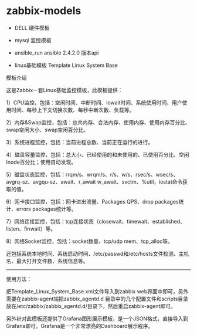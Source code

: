 # zabbix-models

-  DELL 硬件模板

-  mysql 监控模板

-  ansible_run   ansible 2.4.2.0 版本api

-  linux基础模板  Template Linux System Base

模板介绍

这是Zabbix一套Linux基础监控模板，此模板提供：

1）CPU监控，包括：空闲时间、中断时间、iowait时间、系统使用时间、用户使用时间、每秒上下文切换次数、每秒中断次数、负载等。

2）内存&Swap监控，包括：总共内存、合法内存、使用内存、使用内存百分比、swap空闲大小、swap空闲百分比。

3）系统进程监控，包括：当前进程总数、当前正在运行的进行。

4）磁盘容量监控，包括：总大小、已经使用的和未使用的、已使用百分比、空闲Inode百分比；使用自动发现。

5）磁盘状态监控，包括：rrqm/s、wrqm/s、r/s、w/s、rsec/s、wsec/s、avgrq-sz、avgqu-sz、await、r_await w_await、svctm、%util，iostat命令获取的值。

6）网卡接口监控，包括：网卡进出流量、Packages QPS、drop packages统计、errors packages统计等。

7）网络连接监控，包括：tcp连接状态（closewait、timewait、established、listen、finwait）等。

8）网络Socket监控，包括：socket数量、tcp/udp mem、tcp_alloc等。

还包括系统本地时间、系统启动时间、/etc/passwd和/etc/hosts文件检测、主机名、最大打开文件数、系统信息等。

---


使用方法：

把Template_Linux_System_Base.xml文件导入到zabbix web界面中即可，另外需要在zabbix-agent端把zabbix_agentd.d 目录中的几个配置文件和scripts目录放在/etc/zabbix/zabbix_agentd.d/目录下，然后重启zabbix-agent即可。

另外针对此模板还提供了Grafana图形展示模板，是一个JSON格式，直接导入到Grafana即可。Grafana是一个非常漂亮的Dashboard展示程序。